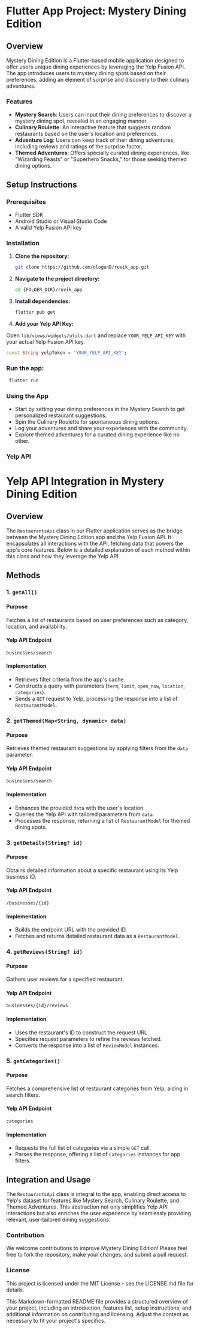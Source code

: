 # Flutter App Project: Mystery Dining Edition

## Overview

Mystery Dining Edition is a Flutter-based mobile application designed to offer users unique dining experiences by leveraging the Yelp Fusion API. The app introduces users to mystery dining spots based on their preferences, adding an element of surprise and discovery to their culinary adventures.

### Features

- **Mystery Search**: Users can input their dining preferences to discover a mystery dining spot, revealed in an engaging manner.
- **Culinary Roulette**: An interactive feature that suggests random restaurants based on the user's location and preferences.
- **Adventure Log**: Users can keep track of their dining adventures, including reviews and ratings of the surprise factor.
- **Themed Adventures**: Offers specially curated dining experiences, like "Wizarding Feasts" or "Superhero Snacks," for those seeking themed dining options.

## Setup Instructions

### Prerequisites

- Flutter SDK
- Android Studio or Visual Studio Code
- A valid Yelp Fusion API key

### Installation

1. **Clone the repository:**

   ```bash
   git clone https://github.com/ologunB/ruvik_app.git
2. **Navigate to the project directory:**
   ```bash
   cd {FOLDER_DIR}/ruvik_app
3. **Install dependencies:**
   ```bash
   flutter pub get
4. **Add your Yelp API Key:**

Open `lib/views/widgets/utils.dart` and replace `YOUR_YELP_API_KEY` with your actual Yelp Fusion API key.
```dart
const String yelpToken = 'YOUR_YELP_API_KEY';
```


###  Run the app:
   ```bash
    flutter run
```
### Using the App
- Start by setting your dining preferences in the Mystery Search to get personalized restaurant suggestions.
- Spin the Culinary Roulette for spontaneous dining options.
- Log your adventures and share your experiences with the community.
- Explore themed adventures for a curated dining experience like no other.

### Yelp API
# Yelp API Integration in Mystery Dining Edition

## Overview

The `RestaurantsApi` class in our Flutter application serves as the bridge between the Mystery Dining Edition app and the Yelp Fusion API. It encapsulates all interactions with the API, fetching data that powers the app's core features. Below is a detailed explanation of each method within this class and how they leverage the Yelp API.

## Methods

### 1. `getAll()`

#### Purpose
Fetches a list of restaurants based on user preferences such as category, location, and availability.

#### Yelp API Endpoint
`businesses/search`

#### Implementation
- Retrieves filter criteria from the app's cache.
- Constructs a query with parameters (`term`, `limit`, `open_now`, `location`, `categories`).
- Sends a `GET` request to Yelp, processing the response into a list of `RestaurantModel`.

### 2. `getThemed(Map<String, dynamic> data)`

#### Purpose
Retrieves themed restaurant suggestions by applying filters from the `data` parameter.

#### Yelp API Endpoint
`businesses/search`

#### Implementation
- Enhances the provided `data` with the user's location.
- Queries the Yelp API with tailored parameters from `data`.
- Processes the response, returning a list of `RestaurantModel` for themed dining spots.

### 3. `getDetails(String? id)`

#### Purpose
Obtains detailed information about a specific restaurant using its Yelp business ID.

#### Yelp API Endpoint
`/businesses/{id}`

#### Implementation
- Builds the endpoint URL with the provided ID.
- Fetches and returns detailed restaurant data as a `RestaurantModel`.

### 4. `getReviews(String? id)`

#### Purpose
Gathers user reviews for a specified restaurant.

#### Yelp API Endpoint
`businesses/{id}/reviews`

#### Implementation
- Uses the restaurant's ID to construct the request URL.
- Specifies request parameters to refine the reviews fetched.
- Converts the response into a list of `ReviewModel` instances.

### 5. `getCategories()`

#### Purpose
Fetches a comprehensive list of restaurant categories from Yelp, aiding in search filters.

#### Yelp API Endpoint
`categories`

#### Implementation
- Requests the full list of categories via a simple `GET` call.
- Parses the response, offering a list of `Categories` instances for app filters.

## Integration and Usage

The `RestaurantsApi` class is integral to the app, enabling direct access to Yelp's dataset for features like Mystery Search, Culinary Roulette, and Themed Adventures. This abstraction not only simplifies Yelp API interactions but also enriches the user experience by seamlessly providing relevant, user-tailored dining suggestions.

### Contribution
We welcome contributions to improve Mystery Dining Edition! Please feel free to fork the repository, make your changes, and submit a pull request.

### License
This project is licensed under the MIT License - see the LICENSE.md file for details.

This Markdown-formatted README file provides a structured overview of your project, including an introduction, features list, setup instructions, and additional information on contributing and licensing. Adjust the content as necessary to fit your project's specifics.